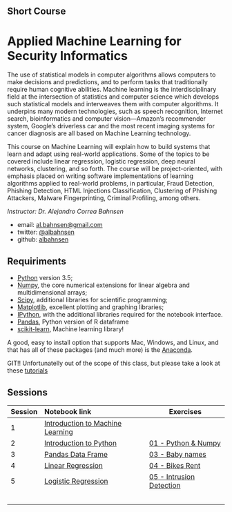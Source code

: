 ## Short Course
# Applied Machine Learning for Security Informatics

The use of statistical models in computer algorithms allows computers to make decisions and predictions, and to perform tasks that traditionally require human cognitive abilities. Machine learning is the interdisciplinary field at the intersection of statistics and computer science which develops such statistical models and interweaves them with computer algorithms. It underpins many modern technologies, such as speech recognition, Internet search, bioinformatics and computer vision—Amazon’s recommender system, Google’s driverless car and the most recent imaging systems for cancer diagnosis are all based on Machine Learning technology. 

This course on Machine Learning will explain how to build systems that learn and adapt using real-world applications. Some of the topics to be covered include linear regression, logistic regression, deep neural networks, clustering, and so forth. The course will be project-oriented, with emphasis placed on writing software implementations of learning algorithms applied to real-world problems, in particular, Fraud Detection, Phishing Detection, HTML Injections Classification, Clustering of Phishing Attackers, Malware Fingerprinting, Criminal Profiling, among others.

*Instructor: Dr. Alejandro Correa Bahnsen*

- email: <al.bahnsen@gmail.com>
- twitter: [@albahnsen](https://twitter.com/albahnsen)
- github: [albahnsen](http://github.com/albahnsen)

## Requiriments 
* [Python](http://www.python.org) version 3.5;
* [Numpy](http://www.numpy.org), the core numerical extensions for linear algebra and multidimensional arrays;
* [Scipy](http://www.scipy.org), additional libraries for scientific programming;
* [Matplotlib](http://matplotlib.sf.net), excellent plotting and graphing libraries;
* [IPython](http://ipython.org), with the additional libraries required for the notebook interface.
* [Pandas](http://pandas.pydata.org/), Python version of R dataframe
* [scikit-learn](http://scikit-learn.org), Machine learning library!

A good, easy to install option that supports Mac, Windows, and Linux, and that has all of these packages (and much more) is the [Anaconda](https://www.continuum.io/).

GIT!! Unfortunatelly out of the scope of this class, but please take a look at these [tutorials](https://help.github.com/articles/good-resources-for-learning-git-and-github/)

## Sessions

| Session         | Notebook link         | Exercises |
| :------------- | :------------- | ----| 
| 1 | [Introduction to Machine Learning](http://nbviewer.jupyter.org/github/albahnsen/ML_SecurityInformatics/blob/master/notebooks/01-IntroMachineLearning.ipynb)|  |
| 2 | [Introduction to Python](http://nbviewer.jupyter.org/github/albahnsen/ML_SecurityInformatics/blob/master/notebooks/02-IntroPython.ipynb) | [01 - Python  & Numpy](http://nbviewer.jupyter.org/github/albahnsen/ML_SecurityInformatics/blob/master/exercises/02-Python%26Numpy.ipynb) |
| 3 | [Pandas Data Frame](http://nbviewer.jupyter.org/github/albahnsen/ML_SecurityInformatics/blob/master/notebooks/03-Pandas.ipynb) | [03 - Baby names](http://nbviewer.jupyter.org/github/albahnsen/ML_SecurityInformatics/blob/master/exercises/03-BabyNames.ipynb) |
| 4 | [Linear Regression](http://nbviewer.jupyter.org/github/albahnsen/ML_SecurityInformatics/blob/master/notebooks/04-linear_regression.ipynb) | [04 - Bikes Rent](http://nbviewer.jupyter.org/github/albahnsen/ML_SecurityInformatics/blob/master/exercises/04-BikesRent.ipynb) |
| 5 | [Logistic Regression](http://nbviewer.jupyter.org/github/albahnsen/ML_SecurityInformatics/blob/master/notebooks/05-logistic_regression.ipynb) | [05 - Intrusion Detection](http://nbviewer.jupyter.org/github/albahnsen/ML_SecurityInformatics/blob/master/exercises/05-IntrusionDetection.ipynb) |
|  | []() | []() |
|  | []() | []() |
|  | []() | []() |
|  | []() | []() |
|  | []() | []() |
